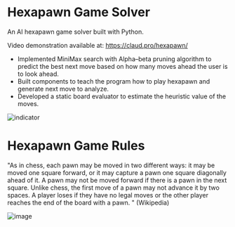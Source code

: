 # Hexapawn Game Solver
An AI hexapawn game solver built with Python.

Video demonstration available at: https://claud.pro/hexapawn/

- Implemented MiniMax search with Alpha–beta pruning algorithm to predict the best next move based on how many moves ahead the user is to look ahead.
- Built components to teach the program how to play hexapawn and generate next move to analyze.
- Developed a static board evaluator to estimate the heuristic value of the moves.

![indicator](https://user-images.githubusercontent.com/38439613/126047291-15771540-5246-42b1-ba9d-6d5eeb702eb2.png)

# Hexapawn Game Rules
"As in chess, each pawn may be moved in two different ways: it may be moved one square forward, or it may capture a pawn one square diagonally ahead of it. A pawn may not be moved forward if there is a pawn in the next square. Unlike chess, the first move of a pawn may not advance it by two spaces. A player loses if they have no legal moves or the other player reaches the end of the board with a pawn. " (Wikipedia)

![image](https://user-images.githubusercontent.com/38439613/126047397-d86d96cf-8385-4228-8480-e2683aab3b5e.png)
